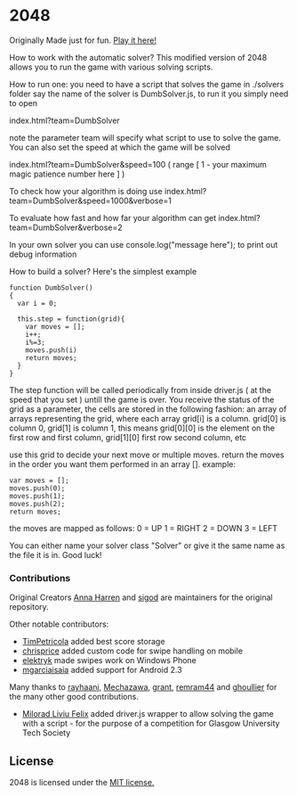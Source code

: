 # 2048
Originally Made just for fun. [Play it here!](http://gabrielecirulli.github.io/2048/)

How to work with the automatic solver?
This modified version of 2048 allows you to run the game with various solving scripts.

How to run one: you need to have a script that solves the game in ./solvers folder
say the name of the solver is DumbSolver.js, to run it you simply need to open

index.html?team=DumbSolver

note the parameter team will specify what script to use to solve the game.
You can also set the speed at which the game will be solved

index.html?team=DumbSolver&speed=100
( range [ 1 - your maximum magic patience number here ] )

To check how your algorithm is doing use
index.html?team=DumbSolver&speed=1000&verbose=1

To evaluate how fast and how far your algorithm can get
index.html?team=DumbSolver&verbose=2

In your own solver you can use console.log("message here"); to print out debug information

How to build a solver? Here's the simplest example

```
function DumbSolver()
{
  var i = 0;
  
  this.step = function(grid){
    var moves = [];
    i++;
    i%=3; 
    moves.push(i)
    return moves;
  }
}
```
The step function will be called periodically from inside driver.js ( at the speed that you set ) untill the game is over.
You receive the status of the grid as a parameter, the cells are stored in the following fashion:
an array of arrays representing the grid, where each array grid[i] is a column.
grid[0] is column 0, grid[1] is column 1, this means grid[0][0] is the element on the first row and first column, 
grid[1][0] first row second column, etc

use this grid to decide your next move or multiple moves. 
return the moves in the order you want them performed in an array []. 
example:
```
var moves = [];
moves.push(0);
moves.push(1);
moves.push(2);
return moves;
```
the moves are mapped as follows:
0 = UP
1 = RIGHT
2 = DOWN
3 = LEFT

You can either name your solver class "Solver" or give it the same name as the file it is in.
Good luck!

### Contributions

Original Creators
[Anna Harren](https://github.com/iirelu/) and [sigod](https://github.com/sigod) are maintainers for the original repository.

Other notable contributors:

 - [TimPetricola](https://github.com/TimPetricola) added best score storage
 - [chrisprice](https://github.com/chrisprice) added custom code for swipe handling on mobile
 - [elektryk](https://github.com/elektryk) made swipes work on Windows Phone
 - [mgarciaisaia](https://github.com/mgarciaisaia) added support for Android 2.3

Many thanks to [rayhaanj](https://github.com/rayhaanj), [Mechazawa](https://github.com/Mechazawa), [grant](https://github.com/grant), [remram44](https://github.com/remram44) and [ghoullier](https://github.com/ghoullier) for the many other good contributions.

- [Milorad Liviu Felix](https://github.com/iFlex) added driver.js wrapper to allow solving the game with a script - for the purpose of a competition for Glasgow University Tech Society

## License
2048 is licensed under the [MIT license.](https://github.com/gabrielecirulli/2048/blob/master/LICENSE.txt)

